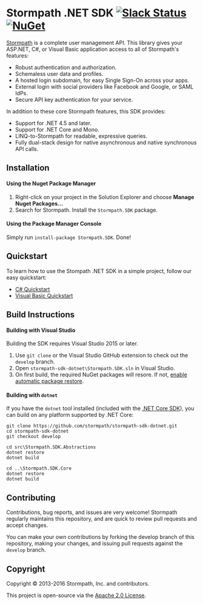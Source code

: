 # Stormpath .NET SDK [![Slack Status](https://talkstormpath.shipit.xyz/badge.svg)](https://talkstormpath.shipit.xyz) [![NuGet](https://img.shields.io/nuget/v/Stormpath.SDK.svg)](https://www.nuget.org/packages/Stormpath.SDK)

[Stormpath](https://stormpath.com) is a complete user management API.  This
library gives your ASP.NET, C#, or Visual Basic application access to all of Stormpath's features:

- Robust authentication and authorization.
- Schemaless user data and profiles.
- A hosted login subdomain, for easy Single Sign-On across your apps.
- External login with social providers like Facebook and Google, or SAML IdPs.
- Secure API key authentication for your service.

In addition to these core Stormpath features, this SDK provides:

- Support for .NET 4.5 and later.
- Support for .NET Core and Mono.
- LINQ-to-Stormpath for readable, expressive queries.
- Fully dual-stack design for native asynchronous and native synchronous API calls.

## Installation

#### Using the Nuget Package Manager

 1. Right-click on your project in the Solution Explorer and choose **Manage Nuget Packages...**
 2. Search for Stormpath. Install the `Stormpath.SDK` package.

#### Using the Package Manager Console

Simply run `install-package Stormpath.SDK`. Done!

## Quickstart

To learn how to use the Stompath .NET SDK in a simple project, follow our easy quickstart:

* [C# Quickstart](http://docs.stormpath.com/csharp/product-guide/latest/quickstart.html)
* [Visual Basic Quickstart](http://docs.stormpath.com/vbnet/product-guide/latest/quickstart.html)

## Build Instructions

#### Building with Visual Studio

Building the SDK requires Visual Studio 2015 or later.

 1. Use `git clone` or the Visual Studio GitHub extension to check out the `develop` branch.
 2. Open `stormpath-sdk-dotnet\Stormpath.SDK.sln` in Visual Studio.
 3. On first build, the required NuGet packages will resore. If not, [enable automatic package restore](http://stackoverflow.com/a/29708080/3191599).

#### Building with `dotnet`

If you have the `dotnet` tool installed (included with the [.NET Core SDK](https://www.microsoft.com/net/core)), you can build on any platform supported by .NET Core:

```
git clone https://github.com/stormpath/stormpath-sdk-dotnet.git
cd stormpath-sdk-dotnet
git checkout develop

cd src\Stormpath.SDK.Abstractions
dotnet restore
dotnet build

cd ..\Stormpath.SDK.Core
dotnet restore
dotnet build
```

## Contributing

Contributions, bug reports, and issues are very welcome! Stormpath regularly maintains this repository, and are quick to review pull requests and accept changes.

You can make your own contributions by forking the develop branch of this repository, making your changes, and issuing pull requests against the `develop` branch.

## Copyright

Copyright &copy; 2013-2016 Stormpath, Inc. and contributors.

This project is open-source via the [Apache 2.0 License](http://www.apache.org/licenses/LICENSE-2.0).
